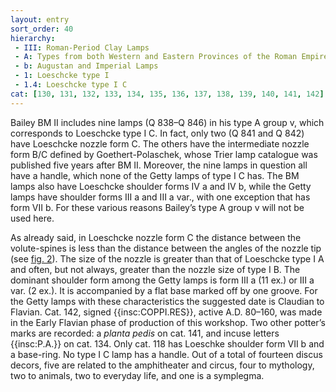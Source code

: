 ```yaml
---
layout: entry
sort_order: 40
hierarchy:
 - III: Roman-Period Clay Lamps
 - A: Types from both Western and Eastern Provinces of the Roman Empire
 - b: Augustan and Imperial Lamps
 - 1: Loeschcke type I
 - 1.4: Loeschcke type I C
cat: [130, 131, 132, 133, 134, 135, 136, 137, 138, 139, 140, 141, 142]
---
```


Bailey BM II includes nine lamps (Q 838–Q 846) in his type A group v, which corresponds to Loeschcke type I C. In fact, only two (Q 841 and Q 842) have Loeschcke nozzle form C. The others have the intermediate nozzle form B/C defined by Goethert-Polaschek, whose Trier lamp catalogue was published five years after BM II. Moreover, the nine lamps in question all have a handle, which none of the Getty lamps of type I C has. The BM lamps also have Loeschcke shoulder forms IV a and IV b, while the Getty lamps have shoulder forms III a and III a var., with one exception that has form VII b. For these various reasons Bailey’s type A group v will not be used here.

As already said, in Loeschcke nozzle form C the distance between the volute-spines is less than the distance between the angles of the nozzle tip (see [fig. 2](fig.-2)). The size of the nozzle is greater than that of Loeschcke type I A and often, but not always, greater than the nozzle size of type I B. The dominant shoulder form among the Getty lamps is form III a (11 ex.) or III a var. (2 ex.). It is accompanied by a flat base marked off by one groove. For the Getty lamps with these characteristics the suggested date is Claudian to Flavian. Cat. 142, signed {{insc:COPPI.RES}}, active A.D. 80–160, was made in the Early Flavian phase of production of this workshop. Two other potter’s marks are recorded: a *planta pedis* on cat. 141, and incuse letters {{insc:P.A.}} on cat. 134. Only cat. 118 has Loeschke shoulder form VII b and a base-ring. No type I C lamp has a handle. Out of a total of fourteen discus decors, five are related to the amphitheater and circus, four to mythology, two to animals, two to everyday life, and one is a symplegma.
